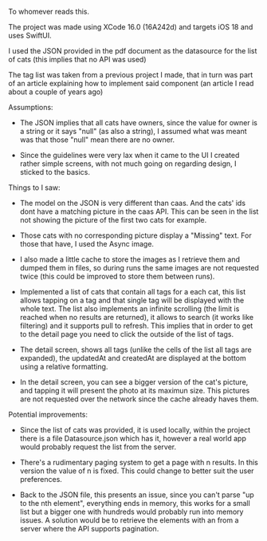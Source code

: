 To whomever reads this.

The project was made using XCode 16.0 (16A242d) and targets iOS 18 and uses SwiftUI.

I used the JSON provided in the pdf document as the datasource for the list of cats (this implies that no API was used)

The tag list was taken from a previous project I made, that in turn was part of an article explaining how to implement said component (an article I read about a couple of years ago)

Assumptions:

* The JSON implies that all cats have owners, since the value for owner is a string or it says "null" (as also a string), I assumed what was meant was that those "null" mean there are no owner.

* Since the guidelines were very lax when it came to the UI I created rather simple screens, with not much going on regarding design, I sticked to the basics.

Things to I saw:

* The model on the JSON is very different than caas. And the cats' ids dont have a matching picture in the caas API. This can be seen in the list not showing the picture of the first two cats for example.

* Those cats with no corresponding picture display a "Missing" text. For those that have, I used the Async image. 

* I also made a little cache to store the images as I retrieve them and dumped them in files, so during runs the same images are not requested twice (this could be improved to store them between runs).

* Implemented a list of cats that contain all tags for a each cat, this list allows tapping on a tag and that single tag will be displayed with the whole text. The list also implements an infinite scrolling (the limit is reached when no results are returned), it allows to search (it works like filtering) and it supports pull to refresh. This implies that in order to get to the detail page you need to click the outside of the list of tags.

* The detail screen, shows all tags (unlike the cells of the list all tags are expanded), the updatedAt and createdAt are displayed at the bottom using a relative formatting.

* In the detail screen, you can see a bigger version of the cat's picture, and tapping it will present the photo at its maximun size. This pictures are not requested over the network since the cache already haves them.

Potential improvements:

* Since the list of cats was provided, it is used locally, within the project there is a file Datasource.json which has it, however a real world app would probably request the list from the server.

* There's a rudimentary paging system to get a page with n results. In this version the value of n is fixed. This could change to better suit the user preferences.

* Back to the JSON file, this presents an issue, since you can't parse "up to the nth element", everything ends in memory, this works for a small list but a bigger one with hundreds would probably run into memory issues. A solution would be to retrieve the elements with an from a server where the API supports pagination.
